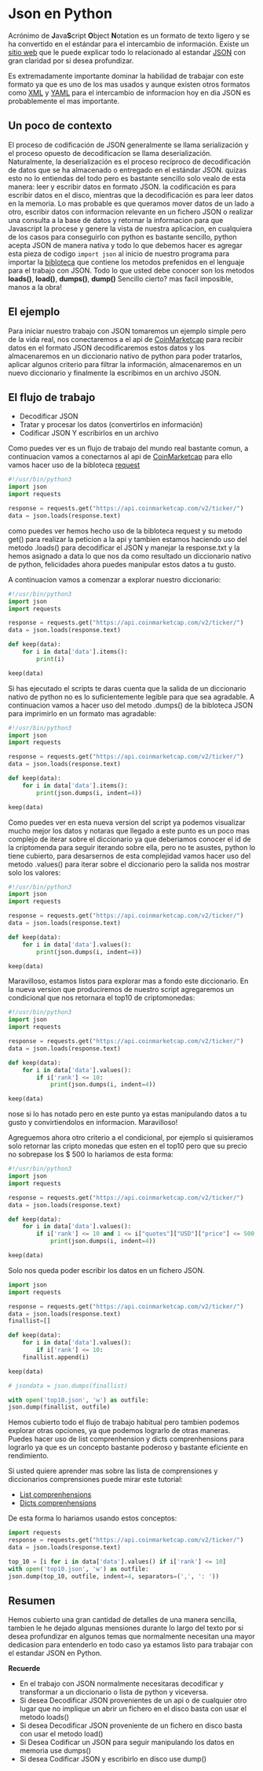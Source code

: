 # Json en Python

Acrónimo de **J**ava**S**cript **O**bject **N**otation es un formato de texto ligero y se ha convertido en el estándar para el intercambio de información. Existe un [sitio web](https://www.json.org/) que le puede explicar todo lo relacionado al estandar [JSON](https://www.json.org/) con gran claridad por si desea profundizar.

Es extremadamente importante dominar la habilidad de trabajar con este formato ya que es uno de los mas usados y aunque existen otros formatos como [XML](https://en.wikipedia.org/wiki/XML) y [YAML](http://yaml.org/) para el intercambio de informacion hoy en dia JSON es probablemente el mas importante.

## Un poco de contexto

El proceso de codificación de JSON generalmente se llama serialización y el proceso opuesto de decodificacíon se llama deserialización. Naturalmente, la deserialización es el proceso recíproco de decodificación de datos que se ha almacenado o entregado en el estándar JSON. quizas esto no lo entiendas del todo pero es bastante sencillo solo vealo de esta manera: leer y escribir datos en formato JSON. la codificación es para escribir datos en el disco, mientras que la decodificación es para leer datos en la memoria. Lo mas probable es que queramos mover datos de un lado a otro, escribir datos con informacion relevante en un fichero JSON o realizar una consulta a la base de datos y retornar la informacion para que Javascript la procese y genere la vista de nuestra aplicacion, en cualquiera de los casos para conseguirlo con python es bastante sencillo, python acepta JSON de manera nativa y todo lo que debemos hacer es agregar esta pieza de codigo `import json` al inicio de nuestro programa para importar la [bibloteca](https://docs.python.org/3/library/json.html) que contiene los metodos prefenidos en el lenguaje para el trabajo con JSON. Todo lo que usted debe conocer son los metodos **loads()**, **load()**, **dumps()**, **dump()** Sencillo cierto? mas facil imposible, manos a la obra!

## El ejemplo

Para iniciar nuestro trabajo con JSON tomaremos un ejemplo simple pero de la vida real, nos conectaremos a el api de [CoinMarketcap](https://api.coinmarketcap.com/v2/ticker/) para recibir datos en el formato JSON decodificaremos estos datos y los almacenaremos en un diccionario nativo de python para poder tratarlos, aplicar algunos criterio para filtrar la información, almacenaremos en un nuevo diccionario y finalmente la escribimos en un archivo JSON.

## El flujo de trabajo

- Decodificar JSON
- Tratar y procesar los datos (convertirlos en información)
- Codificar JSON Y escríbirlos en un archivo

Como puedes ver es un flujo de trabajo del mundo real bastante comun, a continuacion vamos a conectarnos al api de [CoinMarketcap](https://api.coinmarketcap.com/v2/ticker/) para ello vamos hacer uso de la bibloteca [request](http://docs.python-requests.org/es/latest/)

```python
#!/usr/bin/python3
import json
import requests

response = requests.get("https://api.coinmarketcap.com/v2/ticker/")
data = json.loads(response.text)
```

como puedes ver hemos hecho uso de la bibloteca request y su metodo get() para realizar la peticion a la api y tambien estamos haciendo uso del metodo .loads() para decodificar el JSON y manejar la response.txt y la hemos asignado a data lo que nos da como resultado un diccionario nativo de python, felicidades ahora puedes manipular estos datos a tu gusto.

A continuacion vamos a comenzar a explorar nuestro diccionario:

```python
#!/usr/bin/python3
import json
import requests

response = requests.get("https://api.coinmarketcap.com/v2/ticker/")
data = json.loads(response.text)

def keep(data):
    for i in data['data'].items():
        print(i)

keep(data)
```

Si has ejecutado el scripts te daras cuenta que la salida de un diccionario nativo de python no es lo suficientemente legible para que sea agradable. A continuacion vamos a hacer uso del metodo .dumps() de la bibloteca JSON para imprimirlo en un formato mas agradable:

```python
#!/usr/bin/python3
import json
import requests

response = requests.get("https://api.coinmarketcap.com/v2/ticker/")
data = json.loads(response.text)

def keep(data):
    for i in data['data'].items():
        print(json.dumps(i, indent=4))

keep(data)
```

Como puedes ver en esta nueva version del script ya podemos visualizar mucho mejor los datos y notaras que llegado a este punto es un poco mas complejo de iterar sobre el diccionario ya que deberiamos conocer el id de la criptomenda para seguir iterando sobre ella, pero no te asustes, python lo tiene cubierto, para desarsernos de esta complejidad vamos hacer uso del metodo .values() para iterar sobre el diccionario pero la salida nos mostrar solo los valores:

```python
#!/usr/bin/python3
import json
import requests

response = requests.get("https://api.coinmarketcap.com/v2/ticker/")
data = json.loads(response.text)

def keep(data):
    for i in data['data'].values():
        print(json.dumps(i, indent=4))

keep(data)
```

Maravilloso, estamos listos para explorar mas a fondo este diccionario. En la nueva version que produciremos de nuestro script agregaremos un condicional que nos retornara el top10 de criptomonedas:

```python
#!/usr/bin/python3
import json
import requests

response = requests.get("https://api.coinmarketcap.com/v2/ticker/")
data = json.loads(response.text)

def keep(data):
    for i in data['data'].values():
        if i['rank'] <= 10:
            print(json.dumps(i, indent=4))

keep(data)
```

nose si lo has notado pero en este punto ya estas manipulando datos a tu gusto y convirtiendolos en informacion. Maravilloso!

Agreguemos ahora otro criterio a el condicional, por ejemplo si quisieramos solo retornar las cripto monedas que esten en el top10 pero que su precio no sobrepase los $ 500 lo hariamos de esta forma:

```python
#!/usr/bin/python3
import json
import requests

response = requests.get("https://api.coinmarketcap.com/v2/ticker/")
data = json.loads(response.text)

def keep(data):
    for i in data['data'].values():
        if i['rank'] <= 10 and 1 <= i["quotes"]["USD"]["price"] <= 500:
            print(json.dumps(i, indent=4))

keep(data)
```

Solo nos queda poder escribir los datos en un fichero JSON.

```python
import json
import requests

response = requests.get("https://api.coinmarketcap.com/v2/ticker/")
data = json.loads(response.text)
finallist=[]

def keep(data):
    for i in data['data'].values():
        if i['rank'] <= 10:
    finallist.append(i)

keep(data)

# jsondata = json.dumps(finallist)

with open('top10.json', 'w') as outfile:
json.dump(finallist, outfile)
```

Hemos cubierto todo el flujo de trabajo habitual pero tambien podemos explorar otras opciones, ya que podemos lograrlo de otras maneras. Puedes hacer uso de list comprenhension y dicts comprenhensions para lograrlo ya que es un concepto bastante poderoso y bastante eficiente en rendimiento.

Si usted quiere aprender mas sobre las lista de comprensiones y diccionarios comprensiones puede mirar este tutorial:

- [List comprenhensions](#)
- [Dicts comprenhensions](#)

De esta forma lo hariamos usando estos conceptos:

```python
import requests
response = requests.get("https://api.coinmarketcap.com/v2/ticker/")
data = json.loads(response.text)

top_10 = [i for i in data['data'].values() if i['rank'] <= 10]
with open('top10.json', 'w') as outfile:
json.dump(top_10, outfile, indent=4, separators=(',', ': '))
```

## Resumen

Hemos cubierto una gran cantidad de detalles de una manera sencilla, tambien le he dejado algunas mensiones durante lo largo del texto por si desea profundizar en algunos temas que normalmente necesitan una mayor dedicasion para entenderlo en todo caso ya estamos listo para trabajar con el estandar JSON en Python.

**Recuerde**

- En el trabajo con JSON normalmente necesitaras decodificar y transformar a un diccionario o lista de python y viceversa.
- Si desea Decodificar JSON provenientes de un api o de cualquier otro lugar que no implique un abrir un fichero en el disco basta con usar el metodo loads()
- Si desea Decodificar JSON proveniente de un fichero en disco basta con usar el metodo load()
- Si Desea Codificar un JSON para seguir manipulando los datos en memoria use dumps()
- Si desea Codificar JSON y escribirlo en disco use dump()
